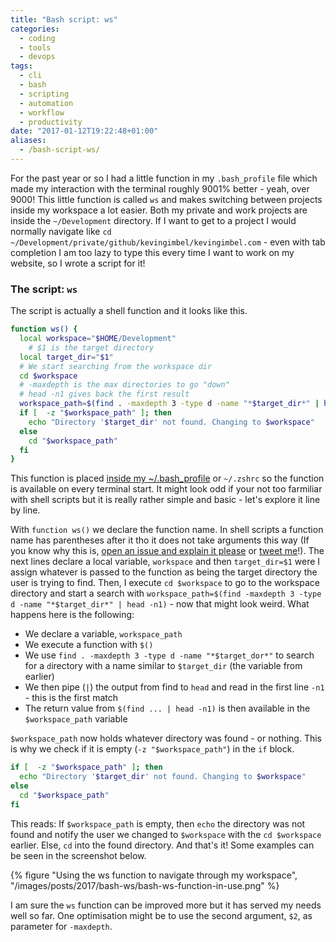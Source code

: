 ```yaml
---
title: "Bash script: ws"
categories: 
  - coding
  - tools
  - devops
tags:
  - cli
  - bash 
  - scripting
  - automation
  - workflow
  - productivity
date: "2017-01-12T19:22:48+01:00"
aliases:
  - /bash-script-ws/
---
```


For the past year or so I had a little function in my `.bash_profile` file which made my interaction with the terminal roughly 9001% better - yeah, over 9000! This little function is called `ws` and makes switching between projects inside my workspace a lot easier. Both my private and work projects are inside the `~/Development` directory. If I want to get to a project I would normally navigate like `cd ~/Development/private/github/kevingimbel/kevingimbel.com` - even with tab completion I am too lazy to type this every time I want to work on my website, so I wrote a script for it!

### The script: `ws`

The script is actually a shell function and it looks like this.

```bash
function ws() {
  local workspace="$HOME/Development"
	# $1 is the target directory
  local target_dir="$1"
  # We start searching from the workspace dir
  cd $workspace
  # -maxdepth is the max directories to go "down"
  # head -n1 gives back the first result
  workspace_path=$(find . -maxdepth 3 -type d -name "*$target_dir*" | head -n1)
  if [  -z "$workspace_path" ]; then
    echo "Directory '$target_dir' not found. Changing to $workspace"
  else
    cd "$workspace_path"
  fi
}
```

This function is placed [inside my ~/.bash_profile](https://github.com/kevingimbel/dotfiles/blob/997590a65c134326ca051e1e28a78f947673831d/.zshrc#L14-L28) or `~/.zshrc` so the function is available on every terminal start. It might look odd if your not too farmiliar with shell scripts but it is really rather simple and basic - let's explore it line by line.

With `function ws()` we declare the function name. In shell scripts a function name has parentheses after it tho it does not take arguments this way (If you know why this is, [open an issue and explain it please](https://github.com/kevingimbel/kevingimbel.com/issues) or [tweet me](https://twitter.com/kevingimbel)!). The next lines declare a local variable, `workspace` and then `target_dir=$1` were I assign whatever is passed to the function as being the target directory the user is trying to find. Then, I execute `cd $workspace` to go to the workspace directory and start a search with `workspace_path=$(find -maxdepth 3 -type d -name "*$target_dir*" | head -n1)` - now that might look weird. What happens here is the following:

* We declare a variable, `workspace_path`
* We execute a function with `$()`
* We use `find . -maxdepth 3 -type d -name "*$target_dor*"` to search for a `d`irectory with a name similar to `$target_dir` (the variable from earlier)
* We then pipe (`|`) the output from find to `head` and read in the first line `-n1` - this is the first match
* The return value from `$(find ... | head -n1)` is then available in the `$workspace_path` variable

`$workspace_path` now holds whatever directory was found - or nothing. This is why we check if it is empty (`-z "$workspace_path"`) in the `if` block.

```bash
if [  -z "$workspace_path" ]; then
  echo "Directory '$target_dir' not found. Changing to $workspace"
else
  cd "$workspace_path"
fi
```

This reads: If `$workspace_path` is empty, then `echo` the directory was not found and notify the user we changed to `$workspace` with the `cd $workspace` earlier. Else, `cd` into the found directory. And that's it! Some examples can be seen in the screenshot below.

{% figure "Using the ws function to navigate through my workspace", "/images/posts/2017/bash-ws/bash-ws-function-in-use.png" %}

I am sure the `ws` function can be improved more but it has served my needs well so far. One optimisation might be to use the second argument, `$2`, as parameter for `-maxdepth`.
